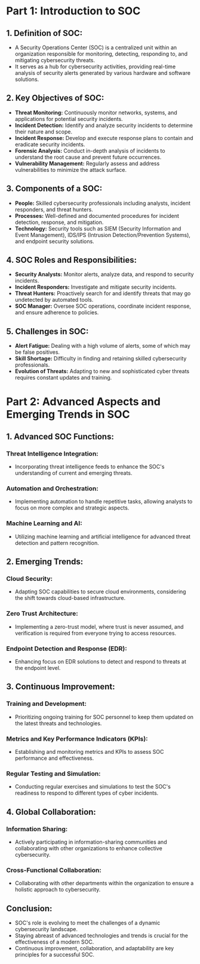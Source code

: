 # Part 1: Introduction to SOC

## 1. Definition of SOC:
- A Security Operations Center (SOC) is a centralized unit within an organization responsible for monitoring, detecting, responding to, and mitigating cybersecurity threats.
- It serves as a hub for cybersecurity activities, providing real-time analysis of security alerts generated by various hardware and software solutions.

## 2. Key Objectives of SOC:
- **Threat Monitoring:** Continuously monitor networks, systems, and applications for potential security incidents.
- **Incident Detection:** Identify and analyze security incidents to determine their nature and scope.
- **Incident Response:** Develop and execute response plans to contain and eradicate security incidents.
- **Forensic Analysis:** Conduct in-depth analysis of incidents to understand the root cause and prevent future occurrences.
- **Vulnerability Management:** Regularly assess and address vulnerabilities to minimize the attack surface.

## 3. Components of a SOC:
- **People:** Skilled cybersecurity professionals including analysts, incident responders, and threat hunters.
- **Processes:** Well-defined and documented procedures for incident detection, response, and mitigation.
- **Technology:** Security tools such as SIEM (Security Information and Event Management), IDS/IPS (Intrusion Detection/Prevention Systems), and endpoint security solutions.

## 4. SOC Roles and Responsibilities:
- **Security Analysts:** Monitor alerts, analyze data, and respond to security incidents.
- **Incident Responders:** Investigate and mitigate security incidents.
- **Threat Hunters:** Proactively search for and identify threats that may go undetected by automated tools.
- **SOC Manager:** Oversee SOC operations, coordinate incident response, and ensure adherence to policies.

## 5. Challenges in SOC:
- **Alert Fatigue:** Dealing with a high volume of alerts, some of which may be false positives.
- **Skill Shortage:** Difficulty in finding and retaining skilled cybersecurity professionals.
- **Evolution of Threats:** Adapting to new and sophisticated cyber threats requires constant updates and training.

# Part 2: Advanced Aspects and Emerging Trends in SOC

## 1. Advanced SOC Functions:

### Threat Intelligence Integration:
- Incorporating threat intelligence feeds to enhance the SOC's understanding of current and emerging threats.

### Automation and Orchestration:
- Implementing automation to handle repetitive tasks, allowing analysts to focus on more complex and strategic aspects.

### Machine Learning and AI:
- Utilizing machine learning and artificial intelligence for advanced threat detection and pattern recognition.

## 2. Emerging Trends:

### Cloud Security:
- Adapting SOC capabilities to secure cloud environments, considering the shift towards cloud-based infrastructure.

### Zero Trust Architecture:
- Implementing a zero-trust model, where trust is never assumed, and verification is required from everyone trying to access resources.

### Endpoint Detection and Response (EDR):
- Enhancing focus on EDR solutions to detect and respond to threats at the endpoint level.

## 3. Continuous Improvement:

### Training and Development:
- Prioritizing ongoing training for SOC personnel to keep them updated on the latest threats and technologies.

### Metrics and Key Performance Indicators (KPIs):
- Establishing and monitoring metrics and KPIs to assess SOC performance and effectiveness.

### Regular Testing and Simulation:
- Conducting regular exercises and simulations to test the SOC's readiness to respond to different types of cyber incidents.

## 4. Global Collaboration:

### Information Sharing:
- Actively participating in information-sharing communities and collaborating with other organizations to enhance collective cybersecurity.

### Cross-Functional Collaboration:
- Collaborating with other departments within the organization to ensure a holistic approach to cybersecurity.

## Conclusion:

- SOC's role is evolving to meet the challenges of a dynamic cybersecurity landscape.
- Staying abreast of advanced technologies and trends is crucial for the effectiveness of a modern SOC.
- Continuous improvement, collaboration, and adaptability are key principles for a successful SOC.
